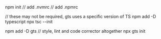 npm init
// add .nvmrc
// add .npmrc

// these may not be required, gts uses a specific version of TS
npm add -D typescript
npx tsc --init

npm add -D gts // style, lint and code corrector altogether
npx gts init